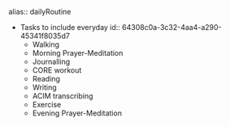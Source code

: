 alias:: dailyRoutine

- Tasks to include everyday
  id:: 64308c0a-3c32-4aa4-a290-45341f8035d7
	- Walking
	- Morning Prayer-Meditation
	- Journalling
	- CORE workout
	- Reading
	- Writing
	- ACIM transcribing
	- Exercise
	- Evening Prayer-Meditation
